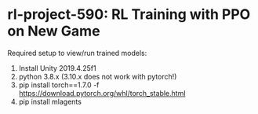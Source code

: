 # rl-project-590: RL Training with PPO on New Game

Required setup to view/run trained models:
1. Install Unity 2019.4.25f1
2. python 3.8.x (3.10.x does not work with pytorch!)
3. pip install torch==1.7.0 -f https://download.pytorch.org/whl/torch_stable.html
4. pip install mlagents
